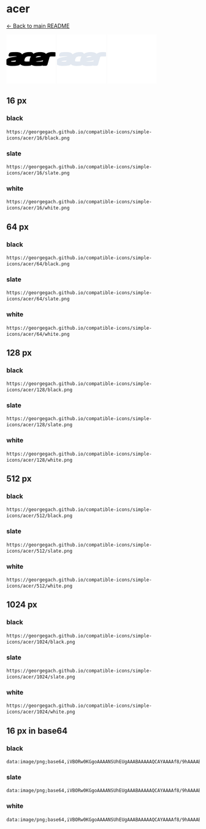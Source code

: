 # acer

[← Back to main README](../../README.md)


<img src="./128/black.png" width="128" alt="acer black icon" />
<img src="./128/slate.png" width="128" alt="acer slate icon" />
<img src="./128/white.png" width="128" alt="acer white icon" />

## 16 px

### black
```
https://georgegach.github.io/compatible-icons/simple-icons/acer/16/black.png
```

### slate
```
https://georgegach.github.io/compatible-icons/simple-icons/acer/16/slate.png
```

### white
```
https://georgegach.github.io/compatible-icons/simple-icons/acer/16/white.png
```

## 64 px

### black
```
https://georgegach.github.io/compatible-icons/simple-icons/acer/64/black.png
```

### slate
```
https://georgegach.github.io/compatible-icons/simple-icons/acer/64/slate.png
```

### white
```
https://georgegach.github.io/compatible-icons/simple-icons/acer/64/white.png
```

## 128 px

### black
```
https://georgegach.github.io/compatible-icons/simple-icons/acer/128/black.png
```

### slate
```
https://georgegach.github.io/compatible-icons/simple-icons/acer/128/slate.png
```

### white
```
https://georgegach.github.io/compatible-icons/simple-icons/acer/128/white.png
```

## 512 px

### black
```
https://georgegach.github.io/compatible-icons/simple-icons/acer/512/black.png
```

### slate
```
https://georgegach.github.io/compatible-icons/simple-icons/acer/512/slate.png
```

### white
```
https://georgegach.github.io/compatible-icons/simple-icons/acer/512/white.png
```

## 1024 px

### black
```
https://georgegach.github.io/compatible-icons/simple-icons/acer/1024/black.png
```

### slate
```
https://georgegach.github.io/compatible-icons/simple-icons/acer/1024/slate.png
```

### white
```
https://georgegach.github.io/compatible-icons/simple-icons/acer/1024/white.png
```

## 16 px in base64

### black
```
data:image/png;base64,iVBORw0KGgoAAAANSUhEUgAAABAAAAAQCAYAAAAf8/9hAAAABmJLR0QA/wD/AP+gvaeTAAAAwklEQVQ4je3RPUqDYRAE4CcKARsbCy3SSEAxnYKdd/AsOUNu4GVs0tgLSsQ24D8i5oeQkE9NPpsJhJTaZmDZl93ZfYdZ1vg3KskH2MUcHYxSq+EeEzRQ4i68BqpwnMYMUzzgFgW+MUi9TO7iA18oNtK4xAs2sYd9NHEelQWu88lOFp/hBPqR3MZ7yF2c4iJDP3jGFV5xs+zDW6TNMcZTZBcZ7OU9S4zRWjZxG4chf+IR9UhdLDwKf4iteFSuXmSNP+IX8F4+4oHkqrQAAAAASUVORK5CYII=
```

### slate
```
data:image/png;base64,iVBORw0KGgoAAAANSUhEUgAAABAAAAAQCAYAAAAf8/9hAAAABmJLR0QA/wD/AP+gvaeTAAABKklEQVQ4je3RTU5TYRxG8fO896XFj6ZF0mgJDAixpJ3h2JEbYAUsggW5DodOnKjEGI1zg8WkbRpoDfa2vff/MHIFDkiMvyWcA//9NQGMpot+bKqnLnI8TKsv3W7312i66Fd17Ifyt1Za/i7rxhBjqsXXstyPrfbNsIjU0PfJ9UkKfRKE0QY8Bl+DBoJkfAtpG9wErcA/gRZS22GnDMa8MVwhCuCZ4RDHOdapkSBWhgvh2rBrvFHwEuoXOUJvkbPQ+wiaoA4wg/QRxVlCj0EGeiFfKNJzi/FBr/0BIAMlpB3jV1IsJU1snoDfmVRgzyU9Avdk9cBlkfz6T8S82qqPm+t8HIWrRuXZ3t7O5eX45kih3aC6XTf4sb3JAyGq0Fy5fnDQ7Xy+h+H/rjvT8Y1vTOpxQgAAAABJRU5ErkJggg==
```

### white
```
data:image/png;base64,iVBORw0KGgoAAAANSUhEUgAAABAAAAAQCAYAAAAf8/9hAAAABmJLR0QA/wD/AP+gvaeTAAAA2ElEQVQ4je3RO0oDYBAE4O+PwQf4AgsVbERUTKe1d/AEHsIzeChLax+IKF7AoJIiPpCIwSRj82NnIbYZWFiGZWd2ljH+jQJJtrCMEW5KKe+VW8MdPtBCcFvnWpgsSXZxVckvdPCCHTTQwzSm0Mcj5rCANOrWEzxgAitYxxEOqss+LjHEUhXax14Tp2jirKosoosLHGK2iqzWJZvolFLO1fufknwmGSXpJWkneU3STzJI8lz7Ya1ekuOfEJPMYxsDdEsp90k2qtUe2jUPeMMMrksp+evHxvgF3/dTblaK/DG/AAAAAElFTkSuQmCC
```

